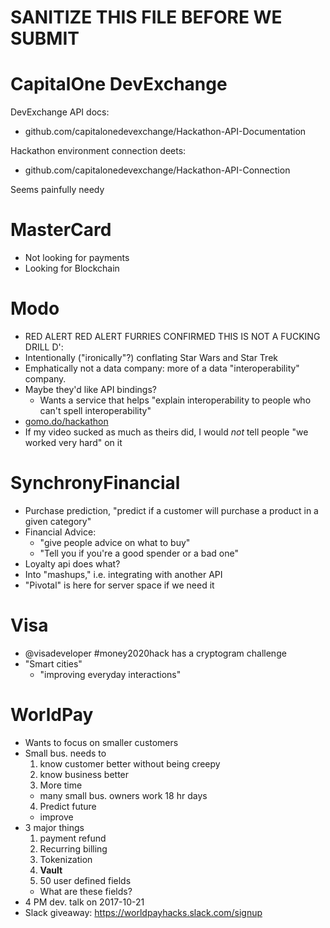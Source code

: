 # SANITIZE THIS FILE BEFORE WE SUBMIT

# CapitalOne DevExchange

DevExchange API docs:
 - github.com/capitalonedevexchange/Hackathon-API-Documentation

Hackathon environment connection deets:
 - github.com/capitalonedevexchange/Hackathon-API-Connection

Seems painfully needy

# MasterCard

- Not looking for payments
- Looking for Blockchain

# Modo

- RED ALERT RED ALERT FURRIES CONFIRMED THIS IS NOT A FUCKING DRILL D':
- Intentionally ("ironically"?) conflating Star Wars and Star Trek
- Emphatically not a data company: more of a data "interoperability" company.
- Maybe they'd like API bindings?
  - Wants a service that helps "explain interoperability to people who can't
    spell interoperability"
- [gomo.do/hackathon](https://gomo.do/hackathon)
- If my video sucked as much as theirs did, I would *not* tell people "we
  worked very hard" on it

# SynchronyFinancial

- Purchase prediction, "predict if a customer will purchase a product in a given
  category"
- Financial Advice:
  - "give people advice on what to buy"
  - "Tell you if you're a good spender or a bad one"
- Loyalty api does what?
- Into "mashups," i.e. integrating with another API
- "Pivotal" is here for server space if we need it

# Visa

- @visadeveloper \#money2020hack has a cryptogram challenge
- "Smart cities"
  - "improving everyday interactions"

# WorldPay

- Wants to focus on smaller customers
- Small bus. needs to
  1. know customer better without being creepy
  2. know business better
  3. More time
    - many small bus. owners work 18 hr days
  4. Predict future
    - improve 
- 3 major things
  1. payment refund
  2. Recurring billing
  3. Tokenization
  4. **Vault**
  5. 50 user defined fields
    - What are these fields?
- 4 PM dev. talk on 2017-10-21
- Slack giveaway: https://worldpayhacks.slack.com/signup
